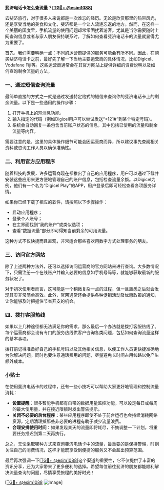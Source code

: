 **斐济电话卡怎么查流量？[[TG💪+ @esim1088](https://t.me/s/esim1088)]**

去斐济旅行，对于很多人来说都是一次难忘的经历。无论是欣赏那里的热带风光，还是享受当地的美食和文化，斐济都是一个让人流连忘返的地方。然而，在这样一个美丽的国度里，手机流量的使用问题却常常困扰着游客。尤其是当你需要随时上网查询信息或者与家人朋友保持联系时，了解如何查看斐济电话卡的流量就显得尤为重要了。

首先，我们需要明确一点：不同的运营商提供的服务可能会有所不同。因此，在购买斐济电话卡之前，最好先了解一下当地主要运营商的具体情况，比如Digicel、Vodafone Fiji等。这些运营商通常会在其官方网站上提供详细的资费说明以及如何查询剩余流量的方法。

### 一、通过短信查询流量

最简单直接的方式之一就是通过发送特定格式的短信来查询你的斐济电话卡上的剩余流量。以下是一些通用的操作步骤：

1. 打开手机上的短消息功能。
2. 输入指定的代码（例如Digicel用户可以尝试发送“*121#”到某个特定号码）。
3. 系统会自动回复一条包含当前账户状态的信息，其中包括已使用的流量和剩余流量等内容。

需要注意的是，这里的具体操作细节可能会因运营商而异，所以建议事先查阅相关资料或咨询工作人员以确保准确性。

### 二、利用官方应用程序

随着科技的发展，许多运营商现在都推出了自己的应用程序，用户可以通过下载并安装这些应用来更方便地管理自己的账户信息，包括检查流量余额。以Digicel为例，他们有一个名为“Digicel Play”的APP，用户登录后即可轻松查看各项服务详情。

如果你已经下载了相应的软件，请按照以下步骤操作：
- 启动应用程序；
- 登录个人账号；
- 在主界面找到“我的账户”或类似选项；
- 查看“数据流量”部分即可得知当前剩余的可用流量。

这种方式不仅快捷而且直观，非常适合那些喜欢用数字方式处理事务的朋友。

### 三、访问官方网站

除了上述两种方法外，还可以选择访问运营商的官方网站来进行查询。大多数情况下，只需注册一个在线账户并输入必要的信息如手机号码等，就能够获取最新的服务状况了。

对于初次使用者而言，这可能是一个稍微复杂一点的过程，但一旦熟悉之后就会发现其实非常简单高效。此外，官网通常还会提供各种促销活动及优惠政策的通知，让你能够及时把握住节省开支的机会。

### 四、拨打客服热线

如果以上几种途径都无法满足你的需求，那么最后一个办法就是拨打客服热线了。每个运营商都会设有专门的服务热线供客户咨询各类问题，包括如何查询流量这样的基本事项。

拨打前记得准备好自己的手机号码以及其他相关信息，以便工作人员更快捷准确地为你解决问题。同时也要注意通话费用的问题，尽量避免长时间占用线路以免产生额外成本。

### 小贴士

在使用斐济电话卡的过程中，还有一些小技巧可以帮助大家更好地管理和控制流量消耗：

- **设置提醒**：很多智能手机都有自带的数据用量监控功能，可以设定每日或每周的最大使用量，并在接近限额时发出警告提示。
- **关闭不必要的后台程序**：某些应用程序即使不处于前台运行也会持续消耗网络资源，定期清理掉那些非必要的进程有助于减少流量浪费。
- **合理安排使用时间**：如果发现某天的流量即将耗尽，不妨调整一下计划，将重要任务推迟到第二天再执行。

总之，无论采取哪种方式来查询斐济电话卡中的流量，最重要的是保持警惕，时刻关注自己的消费情况，这样才能既享受到便捷的服务又不会超出预算范围。

最后再次强调一下[[TG💪+ @esim1088](https://t.me/s/esim1088)]这个渠道的重要性，它不仅提供了丰富的资讯分享，还为大家带来了更多便利的选择。希望每位前往斐济的朋友都能顺利解决流量查询的问题，尽情享受旅程的美好时光！

[[TG💪+ @esim1088](https://t.me/s/esim1088) ![Image](https://i.postimg.cc/4NQfJmqS/Snipaste-2025-05-13-00-14-12.png)]